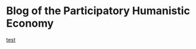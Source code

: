 # Blog of the Participatory Humanistic Economy

[test][ineffective_laws]

&nbsp;
&nbsp;
&nbsp;



[ineffective_laws]: https://ernest-bruce.github.io/participatory-humanistic-economy/blog/intro
